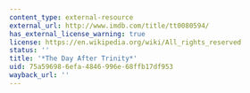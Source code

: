 ```yaml
---
content_type: external-resource
external_url: http://www.imdb.com/title/tt0080594/
has_external_license_warning: true
license: https://en.wikipedia.org/wiki/All_rights_reserved
status: ''
title: '*The Day After Trinity*'
uid: 75a59698-6efa-4846-996e-68ffb17df953
wayback_url: ''
---
```


